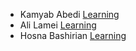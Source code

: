 - Kamyab Abedi [Learning](https://github.com/b4ym4k/Python)
- Ali Lamei [Learning](https://github.com/AliLRS/Graph-Theory-Assignment1)
- Hosna Bashirian [Learning](https://github.com/HosnaBashirian/GraphTheoryAssignment1)
